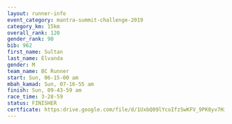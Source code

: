 ```yaml
---
layout: runner-info 
event_category: mantra-summit-challenge-2019 
category_km: 15km 
overall_rank: 120
gender_rank: 90
bib: 962
first_name: Sultan
last_name: Elvanda
gender: M
team_name: BC Runner
start: Sun, 06-15-00 am
mbah_kamad: Sun, 07-16-55 am
finish: Sun, 09-43-59 am
race_time: 3-28-59
status: FINISHER
certficate: https:drive.google.com/file/d/1UxbQ09lYcoIfzSwKFV_9PK8yv7HiOWvo/view?usp=sharing
---
```

